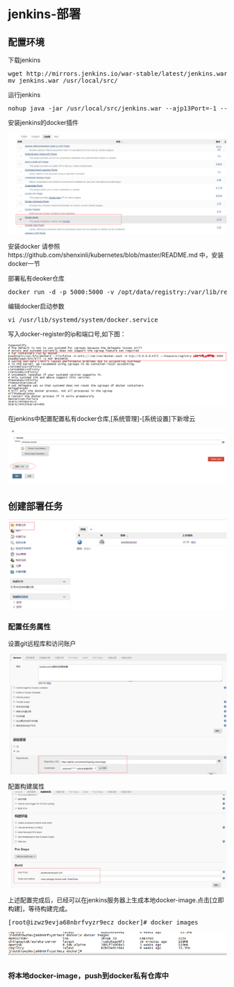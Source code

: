 # jenkins-部署

## 配置环境

下载jenkins
<pre>
wget http://mirrors.jenkins.io/war-stable/latest/jenkins.war
mv jenkins.war /usr/local/src/
</pre>

运行jenkins
<pre>
nohup java -jar /usr/local/src/jenkins.war --ajp13Port=-1 --httpPort=8089 &
</pre>

安装jenkins的docker插件

![image](https://github.com/shenxinli/jenkins-/blob/master/jenkins-docker-plugin.png)

安装docker
请参照https://github.com/shenxinli/kubernetes/blob/master/README.md 中，安装docker一节

部署私有deoker仓库
<pre>
docker run -d -p 5000:5000 -v /opt/data/registry:/var/lib/registry  registry
</pre>

编辑docker启动参数
<pre>
vi /usr/lib/systemd/system/docker.service
</pre>
写入docker-register的ip和端口号,如下图：

![image](https://github.com/shenxinli/jenkins-/blob/master/modify-docker-service.png)

在jenkins中配置配置私有docker仓库,[系统管理]-[系统设置]下新增云

![image](https://github.com/shenxinli/jenkins-/blob/master/jenkins-docker-instance.png)

## 创建部署任务

![image](https://github.com/shenxinli/jenkins-/blob/master/new-jenkins-task.png)

### 配置任务属性
设置git远程库和访问账户

![image](https://github.com/shenxinli/jenkins-/blob/master/jenkins-task-properties.png)

配置构建属性
![image](https://github.com/shenxinli/jenkins-/blob/master/jenkins-task-build.png)

上述配置完成后，已经可以在jenkins服务器上生成本地docker-image.点击[立即构建]，等待构建完成。
<pre>
[root@izwz9evja68nbrfvyzr9ecz docker]# docker images
</pre>
![image](https://github.com/shenxinli/jenkins-/blob/master/docker-images-local.png)

### 将本地docker-image，push到docker私有仓库中
